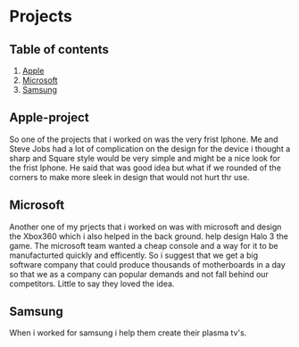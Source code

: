 # Projects

## Table of contents

1. [Apple](#apple-project)
2. [Microsoft](#microsoft)
3. [Samsung](#samsung)

## Apple-project

So one of the projects that i worked on was the very frist Iphone. Me and Steve Jobs had a lot of complication on the design for the device i thought a sharp and Square style would be very simple and might be a nice look for the frist Iphone. He said that was good idea but what if we rounded of the corners to make more sleek in design that would not hurt thr use.

## Microsoft

Another one of my prjects that i worked on was with microsoft and design the Xbox360 which i also helped in the back ground. help design Halo 3 the game. The microsoft team wanted a cheap console and a way for it to be manufacturted quickly and efficently. So i suggest that we get a big software company that could produce thousands of motherboards in a day so that we as a company can popular demands and not fall behind our competitors. Little to say they loved the idea.

## Samsung

When i worked for samsung i help them create their plasma tv's.
